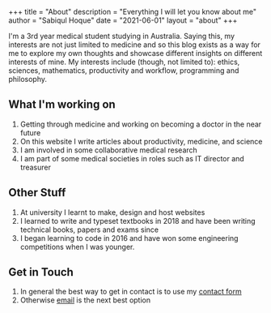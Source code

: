 +++
title = "About"
description = "Everything I will let you know about me"
author = "Sabiqul Hoque"
date = "2021-06-01"
layout = "about"
+++

I'm a 3rd year medical student studying in Australia. Saying this, my interests are not just limited to medicine and so this blog exists as a way for me to explore my own thoughts and showcase different insights on different interests of mine. My interests include (though, not limited to): ethics, sciences, mathematics, productivity and workflow, programming and philosophy.

## What I'm working on
1. Getting through medicine and working on becoming a doctor in the near future
2. On this website I write articles about productivity, medicine, and science
3. I am involved in some collaborative medical research
4. I am part of some medical societies in roles such as IT director and treasurer

## Other Stuff
1. At university I learnt to make, design and host websites
2. I learned to write and typeset textbooks in 2018 and have been writing technical books, papers and exams since
3. I began learning to code in 2016 and have won some engineering competitions when I was younger.

## Get in Touch
1. In general the best way to get in contact is to use my [contact form](https://sabiqulhoque.me/contact/)
2. Otherwise [email](mailto:saab.hoq@gmail.com) is the next best option
